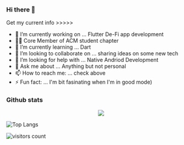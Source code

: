 ### Hi there 👋

Get my current info >>>>>
- 🔭 I’m currently working on ... Flutter De-Fi app development 
- ✍🏻 Core Member of ACM student chapter
- 🌱 I’m currently learning ... Dart 
- 👯 I’m looking to collaborate on ... sharing ideas on some new tech
- 🤔 I’m looking for help with ... Native Andriod Development
- 💬 Ask me about ... Anything but not personal
- 📫 How to reach me: ... check above
- ⚡ Fun fact: ... I'm bit fasinating when I'm in good mode)

### Github stats
<p align = 'center'><img src= "https://github-readme-stats.vercel.app/api?username=Beast-Sanjay&count_private=true&show_icons=true&theme=radical&&include_all_commits=true"/></p>


![Top Langs](https://github-readme-stats.vercel.app/api/top-langs/?username=Beast-Sanjay&langs_count=7)

![visitors count](https://komarev.com/ghpvc/?username=Beast-Sanjay&label=Profile%20views&color=ce9927&style=flat)


